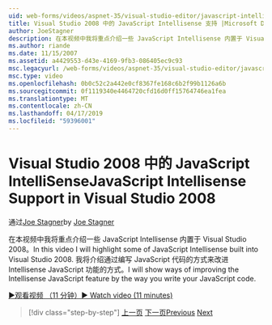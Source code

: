 ```yaml
---
uid: web-forms/videos/aspnet-35/visual-studio-editor/javascript-intellisense-support-in-visual-studio-2008
title: Visual Studio 2008 中的 JavaScript Intellisense 支持 |Microsoft Docs
author: JoeStagner
description: 在本视频中我将重点介绍一些 JavaScript Intellisense 内置于 Visual Studio 2008。 我将介绍方法的改进 Intellisense JavaScript 功能型...
ms.author: riande
ms.date: 11/15/2007
ms.assetid: a4429553-d43e-4169-9fb3-086405ec9c93
msc.legacyurl: /web-forms/videos/aspnet-35/visual-studio-editor/javascript-intellisense-support-in-visual-studio-2008
msc.type: video
ms.openlocfilehash: 0b0c52c2a442e0cf8367fe168c6b2f99b1126a6b
ms.sourcegitcommit: 0f1119340e4464720cfd16d0ff15764746ea1fea
ms.translationtype: MT
ms.contentlocale: zh-CN
ms.lasthandoff: 04/17/2019
ms.locfileid: "59396001"
---
```

# <a name="javascript-intellisense-support-in-visual-studio-2008"></a><span data-ttu-id="7d8c0-104">Visual Studio 2008 中的 JavaScript IntelliSense</span><span class="sxs-lookup"><span data-stu-id="7d8c0-104">JavaScript Intellisense Support in Visual Studio 2008</span></span>

<span data-ttu-id="7d8c0-105">通过[Joe Stagner](https://github.com/JoeStagner)</span><span class="sxs-lookup"><span data-stu-id="7d8c0-105">by [Joe Stagner](https://github.com/JoeStagner)</span></span>

<span data-ttu-id="7d8c0-106">在本视频中我将重点介绍一些 JavaScript Intellisense 内置于 Visual Studio 2008。</span><span class="sxs-lookup"><span data-stu-id="7d8c0-106">In this video I will highlight some of JavaScript Intellisense built into Visual Studio 2008.</span></span> <span data-ttu-id="7d8c0-107">我将介绍通过编写 JavaScript 代码的方式来改进 Intellisense JavaScript 功能的方式。</span><span class="sxs-lookup"><span data-stu-id="7d8c0-107">I will show ways of improving the Intellisense JavaScript feature by the way you write your JavaScript code.</span></span>

[<span data-ttu-id="7d8c0-108">&#9654;观看视频 （11 分钟）</span><span class="sxs-lookup"><span data-stu-id="7d8c0-108">&#9654; Watch video (11 minutes)</span></span>](https://channel9.msdn.com/Blogs/ASP-NET-Site-Videos/javascript-intellisense-support-in-visual-studio-2008)

> [!div class="step-by-step"]
> <span data-ttu-id="7d8c0-109">[上一页](new-designer-support-in-visual-studio-2008.md)
> [下一页](javascript-debugging-in-visual-studio-2008.md)</span><span class="sxs-lookup"><span data-stu-id="7d8c0-109">[Previous](new-designer-support-in-visual-studio-2008.md)
[Next](javascript-debugging-in-visual-studio-2008.md)</span></span>
